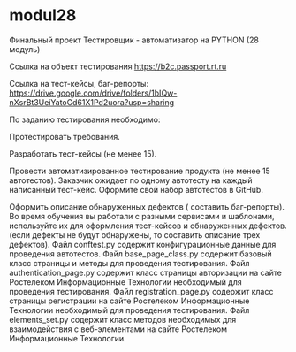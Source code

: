 # modul28
Финальный проект Тестировщик - автоматизатор на PYTHON (28 модуль)

Ccылка на объект тестирования https://b2c.passport.rt.ru


Ссылка на тест-кейсы, баг-репорты: https://drive.google.com/drive/folders/1bIQw-nXsrBt3UeiYatoCd61X1Pd2uora?usp=sharing

По заданию тестирования необходимо:

Протестировать требования.

Разработать тест-кейсы (не менее 15).

Провести автоматизированное тестирование продукта (не менее 15 автотестов). Заказчик ожидает по одному автотесту на каждый написанный тест-кейс. Оформите свой набор автотестов в GitHub.

Оформить описание обнаруженных дефектов ( составить баг-репорты). Во время обучения вы работали с разными сервисами и шаблонами, используйте их для оформления тест-кейсов и обнаруженных дефектов. (если дефекты не будут обнаружены, то составить описание трех дефектов).
Файл conftest.py содержит конфигурационные данные для проведения автотестов.
Файл base_page_class.py содержит базовый класс страницы и методы для проведения тестирования.
Файл authentication_page.py содержит класс страницы авторизации на сайте Ростелеком Информационные Технологии необходимый для проведения тестирования.
Файл registration_page.py содержит класс страницы регистрации на сайте Ростелеком Информационные Технологии необходимый для проведения тестирования.
Файл elements_set.py содержит класс методов необходимых для взаимодействия с веб-элементами на сайте Ростелеком Информационные Технологии.
